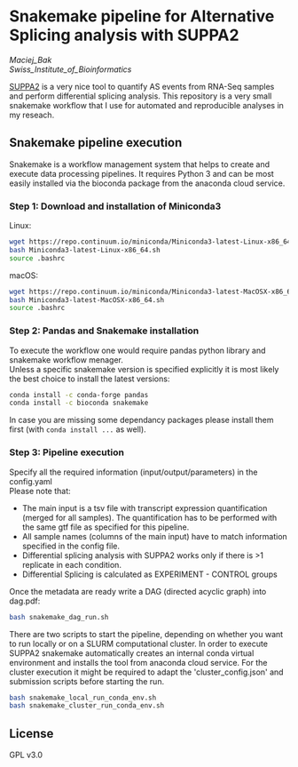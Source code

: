 # Snakemake pipeline for Alternative Splicing analysis with SUPPA2
*Maciej_Bak  
Swiss_Institute_of_Bioinformatics*

[SUPPA2](https://github.com/comprna/SUPPA) is a very nice tool to quantify AS events from RNA-Seq samples and perform differential splicing analysis.
This repository is a very small snakemake workflow that I use for automated and reproducible analyses in my reseach.

## Snakemake pipeline execution
Snakemake is a workflow management system that helps to create and execute data processing pipelines. It requires Python 3 and can be most easily installed via the bioconda package from the anaconda cloud service.

### Step 1: Download and installation of Miniconda3
Linux:
  ```bash
  wget https://repo.continuum.io/miniconda/Miniconda3-latest-Linux-x86_64.sh
  bash Miniconda3-latest-Linux-x86_64.sh
  source .bashrc
  ```

macOS:
  ```bash
  wget https://repo.continuum.io/miniconda/Miniconda3-latest-MacOSX-x86_64.sh
  bash Miniconda3-latest-MacOSX-x86_64.sh
  source .bashrc
  ```

### Step 2: Pandas and Snakemake installation

To execute the workflow one would require pandas python library and snakemake workflow menager.  
Unless a  specific snakemake version is specified explicitly it is most likely the best choice to install the latest versions:
  ```bash
  conda install -c conda-forge pandas
  conda install -c bioconda snakemake
  ```

In case you are missing some dependancy packages please install them first (with `conda install ...` as well).

### Step 3: Pipeline execution
Specify all the required information (input/output/parameters) in the config.yaml  
Please note that: 

* The main input is a tsv file with transcript expression quantification (merged for all samples). The quantification has to be performed with the same gtf file as specified for this pipeline.
* All sample names (columns of the main input) have to match information specified in the config file.
* Differential splicing analysis with SUPPA2 works only if there is >1 replicate in each condition.
* Differential Splicing is calculated as EXPERIMENT - CONTROL groups

Once the metadata are ready write a DAG (directed acyclic graph) into dag.pdf:
  ```bash
  bash snakemake_dag_run.sh
  ```

There are two scripts to start the pipeline, depending on whether you want to run locally or on a SLURM computational cluster. In order to execute SUPPA2 snakemake automatically creates an internal conda virtual environment and installs the tool from anaconda cloud service. For the cluster execution it might be required to adapt the 'cluster_config.json' and submission scripts before starting the run.
  ```bash
  bash snakemake_local_run_conda_env.sh
  bash snakemake_cluster_run_conda_env.sh
  ```

## License

GPL v3.0
